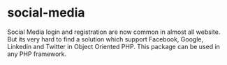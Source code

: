 # social-media
Social Media login and registration are now common in almost all website. But its very hard to find a solution which support Facebook, Google, Linkedin and Twitter in Object Oriented PHP. This package can be used in any PHP framework.
